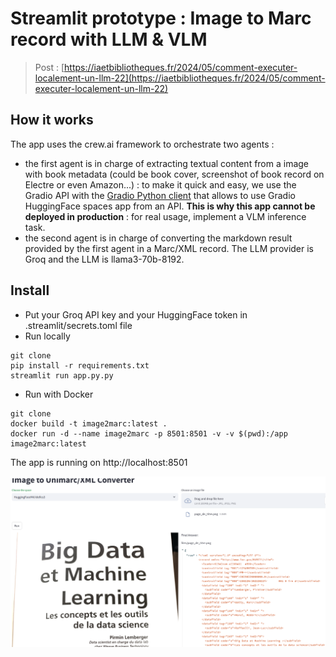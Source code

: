 #  Streamlit prototype : Image to Marc record with LLM & VLM

> Post : [https://iaetbibliotheques.fr/2024/05/comment-executer-localement-un-llm-22](https://iaetbibliotheques.fr/2024/05/comment-executer-localement-un-llm-22)

## How it works

The app uses the crew.ai framework to orchestrate two agents : 
- the first agent is in charge of extracting textual content from a image with book metadata (could be book cover, screenshot of book record on Electre or even Amazon...) : to make it quick and easy, we use the Gradio API 
with the [Gradio Python client](https://www.gradio.app/guides/getting-started-with-the-python-client) that allows to use Gradio HuggingFace spaces app from an API.
**This is why this app cannot be deployed in production** : for real usage, implement a VLM inference task.
- the second agent is in charge of converting the markdown result provided by the first agent in a Marc/XML record. The LLM provider is Groq and the LLM is llama3-70b-8192.

## Install 

- Put your Groq API key and your HuggingFace token in .streamlit/secrets.toml file
- Run locally
```
git clone
pip install -r requirements.txt
streamlit run app.py.py
```
- Run with Docker
```
git clone
docker build -t image2marc:latest .
docker run -d --name image2marc -p 8501:8501 -v -v $(pwd):/app image2marc:latest
```

The app is running on http://localhost:8501

![screenshot](screenshot.png)

